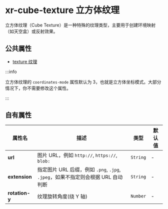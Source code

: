# xr-cube-texture 立方体纹理

立方体纹理（Cube Texture）是一种特殊的纹理类型，主要用于创建环境映射（如天空盒）或反射效果。

## 公共属性

- [texture 纹理](/docs/component/texture)

:::info

立方体纹理的 `coordinates-mode` 属性默认为 3，也就是立方体坐标模式。大部分情况下，你不需要修改这个属性。

:::

## 自有属性

| 属性名         | 描述                                                                             | 类型     | 默认值 |
| -------------- | -------------------------------------------------------------------------------- | -------- | ------ |
| **url**        | 图片 URL，例如 `http://`, `https://`, `blob:`                                    | `String` | -      |
| **extension**  | 指定图片 URL 后缀，例如 `.png`, `.jpg`, `.jpeg`，如果不指定则会根据 URL 自动判断 | `String` | -      |
| **rotation-y** | 纹理旋转角度(绕 Y 轴)                                                            | `Number` | -      |
